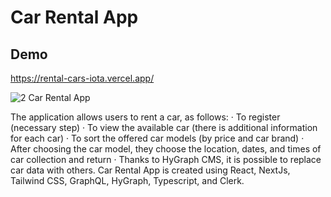 
# Car Rental App

## Demo

https://rental-cars-iota.vercel.app/

![2 Car Rental App](https://github.com/Kukurekovic/Rental-cars/assets/113231854/a22f88b4-af73-4502-9a95-4353b323c251)


The application allows users to rent a car, as follows:
· To register (necessary step)
· To view the available car (there is additional information for each car)
· To sort the offered car models (by price and car brand)
· After choosing the car model, they choose the location, dates, and times of car collection and return
· Thanks to HyGraph CMS, it is possible to replace car data with others. Car Rental App is created using React, NextJs, Tailwind CSS, GraphQL, HyGraph, Typescript, and Clerk.





